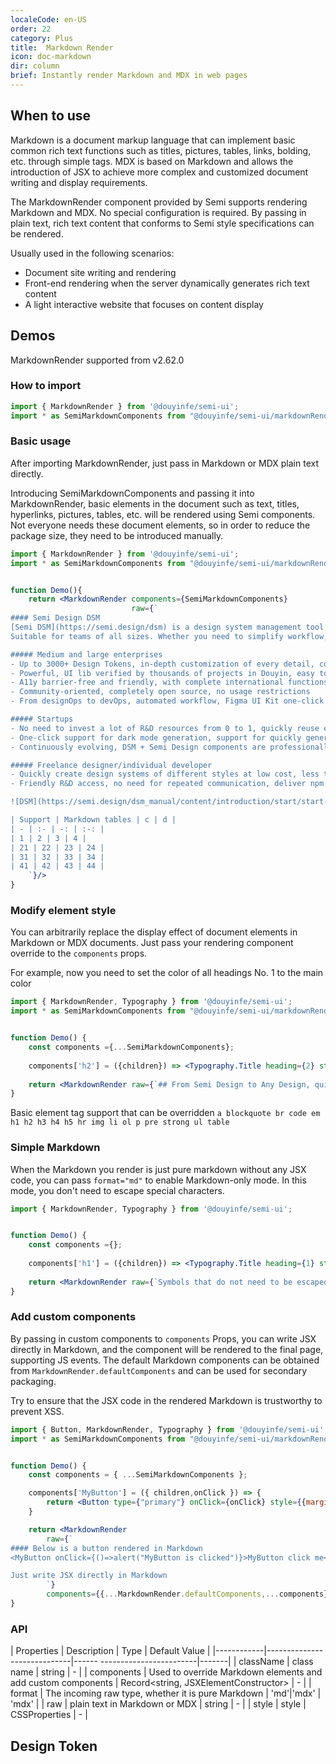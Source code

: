 ```yaml
---
localeCode: en-US
order: 22
category: Plus
title:  Markdown Render
icon: doc-markdown
dir: column
brief: Instantly render Markdown and MDX in web pages
---
```


## When to use

Markdown is a document markup language that can implement basic common rich text functions such as titles, pictures, tables, links, bolding, etc. through simple tags.
MDX is based on Markdown and allows the introduction of JSX to achieve more complex and customized document writing and display requirements.

The MarkdownRender component provided by Semi supports rendering Markdown and MDX. No special configuration is required. By passing in plain text, rich text content that conforms to Semi style specifications can be rendered.


Usually used in the following scenarios:
- Document site writing and rendering
- Front-end rendering when the server dynamically generates rich text content
- A light interactive website that focuses on content display


## Demos

MarkdownRender supported from v2.62.0

### How to import

```jsx
import { MarkdownRender } from '@douyinfe/semi-ui';
import * as SemiMarkdownComponents from "@douyinfe/semi-ui/markdownRender/components"
```



### Basic usage
After importing MarkdownRender, just pass in Markdown or MDX plain text directly.

Introducing SemiMarkdownComponents and passing it into MarkdownRender, basic elements in the document such as text, titles, hyperlinks, pictures, tables, etc. will be rendered using Semi components. Not everyone needs these document elements, so in order to reduce the package size, they need to be introduced manually.

```jsx live=true dir="column"
import { MarkdownRender } from '@douyinfe/semi-ui';
import * as SemiMarkdownComponents from "@douyinfe/semi-ui/markdownRender/components"


function Demo(){
    return <MarkdownRender components={SemiMarkdownComponents}
                           raw={`
#### Semi Design DSM
[Semi DSM](https://semi.design/dsm) is a design system management tool provided by Semi Design. It supports global and component-level style customization and keeps synchronization between Figma and front-end code.
Suitable for teams of all sizes. Whether you need to simplify workflow, improve team collaboration, or increase productivity, we have features suitable for you.

##### Medium and large enterprises
- Up to 3000+ Design Tokens, in-depth customization of every detail, color, shadow, margin, rounded corners, dynamic effects, rendering structure can be customized freely, say goodbye to ~~CSS hard coding~~
- Powerful, UI lib verified by thousands of projects in Douyin, easy to deal with various complex scenarios
- A11y barrier-free and friendly, with complete international functions
- Community-oriented, completely open source, no usage restrictions
- From designOps to devOps, automated workflow, Figma UI Kit one-click brush into the theme, generate Style Guideline, develop a line of npm code configuration access

##### Startups
- No need to invest a lot of R&D resources from 0 to 1, quickly reuse excellent solutions from the open source community, and quickly customize a design system with brand characteristics at low cost.
- One-click support for dark mode generation, support for quickly generating a color system containing 320 full color levels and compatible with dark/light modes based on brand colors, and support dynamic switching
- Continuously evolving, DSM + Semi Design components are professionally maintained by the <u>TikTok front-end architecture team</u>, and have been stable for more than five years, and are trustworthy

##### Freelance designer/individual developer
- Quickly create design systems of different styles at low cost, less time, faster delivery
- Friendly R&D access, no need for repeated communication, deliver npm package products, and complete code access with one click

![DSM](https://semi.design/dsm_manual/content/introduction/start/start-intro.png)

| Support | Markdown tables | c | d |
| - | :- | -: | :-: |
| 1 | 2 | 3 | 4 |
| 21 | 22 | 23 | 24 |
| 31 | 32 | 33 | 34 |
| 41 | 42 | 43 | 44 |
    `}/>
}

```

### Modify element style

You can arbitrarily replace the display effect of document elements in Markdown or MDX documents. Just pass your rendering component override to the `components` props.

For example, now you need to set the color of all headings No. 1 to the main color

```jsx live=true dir="column"
import { MarkdownRender, Typography } from '@douyinfe/semi-ui';
import * as SemiMarkdownComponents from "@douyinfe/semi-ui/markdownRender/components"


function Demo() {
    const components ={...SemiMarkdownComponents};
    
    components['h2'] = ({children}) => <Typography.Title heading={2} style={{color:"var(--semi-color-primary)"}}>{children}</Typography.Title>
    
    return <MarkdownRender raw={`## From Semi Design to Any Design, quickly define your design system and apply it in design drafts and codes`} components={components} />
}


```

Basic element tag support that can be overridden `a blockquote br code em h1 h2 h3 h4 h5 hr img li ol p pre strong ul table`

### Simple Markdown
When the Markdown you render is just pure markdown without any JSX code, you can pass `format="md"` to enable Markdown-only mode. In this mode, you don't need to escape special characters.


```jsx live=true
import { MarkdownRender, Typography } from '@douyinfe/semi-ui';


function Demo() {
    const components ={};
    
    components['h1'] = ({children}) => <Typography.Title heading={1} style={{color:"var(--semi-color-primary)"}}>{children}</Typography.Title>
    
    return <MarkdownRender raw={`Symbols that do not need to be escaped{}<> ...`} format="md" components={components} />
}

```

### Add custom components

By passing in custom components to `components` Props, you can write JSX directly in Markdown, and the component will be rendered to the final page, supporting JS events.
The default Markdown components can be obtained from `MarkdownRender.defaultComponents` and can be used for secondary packaging.

<Notice type="primary" title="Note">
   <div>Try to ensure that the JSX code in the rendered Markdown is trustworthy to prevent XSS. </div>
</Notice>


```jsx live=true
import { Button, MarkdownRender, Typography } from '@douyinfe/semi-ui';
import * as SemiMarkdownComponents from "@douyinfe/semi-ui/markdownRender/components"


function Demo() {
    const components = { ...SemiMarkdownComponents };

    components['MyButton'] = ({ children,onClick }) => {
        return <Button type={"primary"} onClick={onClick} style={{marginBottom:"12px"}}> {children} </Button>
    }

    return <MarkdownRender 
        raw={`
#### Below is a button rendered in Markdown
<MyButton onClick={()=>alert("MyButton is clicked")}>MyButton click me</MyButton>

Just write JSX directly in Markdown
        `}
        components={{...MarkdownRender.defaultComponents,...components}} />
}


```


### API

| Properties | Description | Type | Default Value |
|------------|-----------------------------|------ ------------------------|-------|
| className | class name | string | - |
| components | Used to override Markdown elements and add custom components | Record<string, JSXElementConstructor> | - |
| format | The incoming raw type, whether it is pure Markdown | 'md'\|'mdx' | 'mdx' |
| raw | plain text in Markdown or MDX | string | - |
| style | style | CSSProperties | - |

## Design Token

<DesignToken/>

